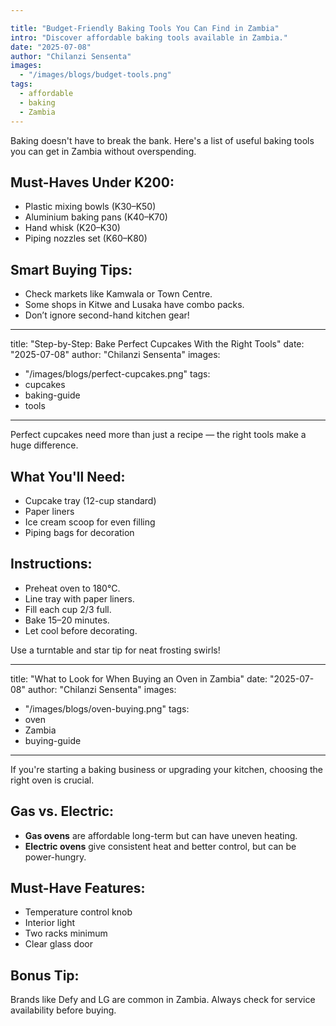 ```yaml
---

title: "Budget-Friendly Baking Tools You Can Find in Zambia"
intro: "Discover affordable baking tools available in Zambia."
date: "2025-07-08"
author: "Chilanzi Sensenta"
images:
  - "/images/blogs/budget-tools.png"
tags:
  - affordable
  - baking
  - Zambia
---
```


Baking doesn't have to break the bank. Here's a list of useful baking tools you can get in Zambia without overspending.

## Must-Haves Under K200:
- Plastic mixing bowls (K30–K50)
- Aluminium baking pans (K40–K70)
- Hand whisk (K20–K30)
- Piping nozzles set (K60–K80)

## Smart Buying Tips:
- Check markets like Kamwala or Town Centre.
- Some shops in Kitwe and Lusaka have combo packs.
- Don’t ignore second-hand kitchen gear!

---

title: "Step-by-Step: Bake Perfect Cupcakes With the Right Tools"
date: "2025-07-08"
author: "Chilanzi Sensenta"
images:
  - "/images/blogs/perfect-cupcakes.png"
tags:
  - cupcakes
  - baking-guide
  - tools
---

Perfect cupcakes need more than just a recipe — the right tools make a huge difference.

## What You'll Need:
- Cupcake tray (12-cup standard)
- Paper liners
- Ice cream scoop for even filling
- Piping bags for decoration

## Instructions:
- Preheat oven to 180°C.
- Line tray with paper liners.
- Fill each cup 2/3 full.
- Bake 15–20 minutes.
- Let cool before decorating.

Use a turntable and star tip for neat frosting swirls!

---

title: "What to Look for When Buying an Oven in Zambia"
date: "2025-07-08"
author: "Chilanzi Sensenta"
images:
  - "/images/blogs/oven-buying.png"
tags:
  - oven
  - Zambia
  - buying-guide
---

If you're starting a baking business or upgrading your kitchen, choosing the right oven is crucial.

## Gas vs. Electric:
- **Gas ovens** are affordable long-term but can have uneven heating.
- **Electric ovens** give consistent heat and better control, but can be power-hungry.

## Must-Have Features:
- Temperature control knob
- Interior light
- Two racks minimum
- Clear glass door

## Bonus Tip:
Brands like Defy and LG are common in Zambia. Always check for service availability before buying.
